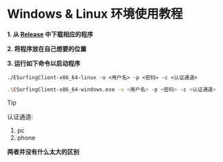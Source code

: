 # Windows & Linux 环境使用教程

**1. 从 [Release](https://github.com/BadGhost520/ESurfingClient-CVersion/releases/latest) 中下载相应的程序**

**2. 将程序放在自己想要的位置**

**3. 运行如下命令以启动程序**

```shell
./ESurfingClient-x86_64-linux -u <用户名> -p <密码> -c <认证通道>
```

```bash
.\ESurfingClient-x86_64-windows.exe -u <用户名> -p <密码> -c <认证通道>
```

> [!TIP]
> 认证通道:
> 1. pc
> 2. phone
> 
> **两者并没有什么太大的区别**

